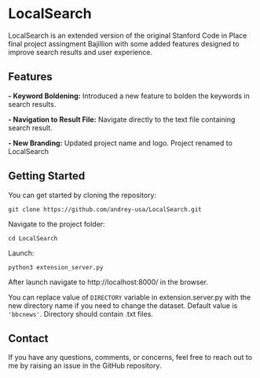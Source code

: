 # LocalSearch

LocalSearch is an extended version of the original Stanford Code in Place final project assingment Bajillion with some added features designed to improve search results and user experience.


## Features

**- Keyword Boldening:** 
    Introduced a new feature to bolden the keywords in search results.

**- Navigation to Result File:** 
    Navigate directly to the text file containing search result.

**- New Branding:** 
    Updated  project name and logo. Project renamed to LocalSearch

## Getting Started

You can get started by cloning the repository:

```git clone https://github.com/andrey-usa/LocalSearch.git```

Navigate to the project folder:

```cd LocalSearch```

Launch:

```python3 extension_server.py```

After launch navigate to http://localhost:8000/ in the browser.

You can replace value of ```DIRECTORY``` variable in extension.server.py with the new directory name if you need to change the dataset. Default value is ```'bbcnews'```.
Directory should contain .txt files.

## Contact

If you have any questions, comments, or concerns, feel free to reach out to me by raising an issue in the GitHub repository.
